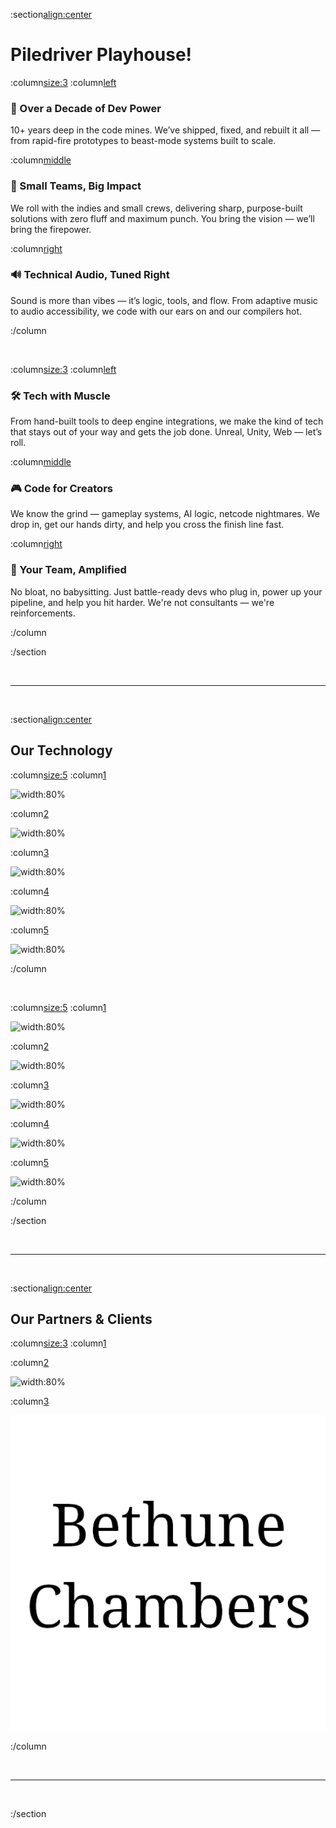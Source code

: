 :section[align:center](#intro)

# Piledriver Playhouse!

:column[size:3](#intro-columns-0)
:column[left]()

### 🧠 Over a Decade of Dev Power

10+ years deep in the code mines. We’ve shipped, fixed, and rebuilt it all — from rapid-fire prototypes to beast-mode systems built to scale.

:column[middle]()

### 🎯 Small Teams, Big Impact

We roll with the indies and small crews, delivering sharp, purpose-built solutions with zero fluff and maximum punch. You bring the vision — we’ll bring the firepower.

:column[right]()

### 🔊 Technical Audio, Tuned Right

Sound is more than vibes — it’s logic, tools, and flow. From adaptive music to audio accessibility, we code with our ears on and our compilers hot.

:/column

<br>

:column[size:3](#intro-columns-1)
:column[left]()

### 🛠 Tech with Muscle

From hand-built tools to deep engine integrations, we make the kind of tech that stays out of your way and gets the job done. Unreal, Unity, Web — let’s roll.

:column[middle]()

### 🎮 Code for Creators

We know the grind — gameplay systems, AI logic, netcode nightmares. We drop in, get our hands dirty, and help you cross the finish line fast.

:column[right]()

### 🤝 Your Team, Amplified

No bloat, no babysitting. Just battle-ready devs who plug in, power up your pipeline, and help you hit harder. We're not consultants — we're reinforcements.

:/column

:/section

<br>

---

<br>

:section[align:center](#tech)

## Our Technology

:column[size:5](#tech-columns-0)
:column[1]()

![width:80%](https://encrypted-tbn0.gstatic.com/images?q=tbn:ANd9GcRMEpvhQOuCkjQFYaax3e8BMa9yk4Y6xt_HUQ&s)

:column[2]()

![width:80%](https://images.seeklogo.com/logo-png/35/1/unreal-engine-logo-png_seeklogo-350198.png)

:column[3]()

![width:80%](https://upload.wikimedia.org/wikipedia/commons/thumb/7/7d/Microsoft_.NET_logo.svg/1200px-Microsoft_.NET_logo.svg.png)

:column[4]()

![width:80%](https://encrypted-tbn0.gstatic.com/images?q=tbn:ANd9GcQyXb9ARn6st1yrYPYJ0GgQpDEiRu6U8OB4uQ&s)

:column[5]()

![width:80%](https://i.pinimg.com/564x/b7/47/3f/b7473f7b45d8d64863c7c4daeeef7c05.jpg)

:/column

<br>

:column[size:5](#tech-columns-1)
:column[1]()

![width:80%](https://pbs.twimg.com/profile_images/1816856437567406080/ByISu1ft_400x400.jpg)

:column[2]()

![width:80%](https://play-lh.googleusercontent.com/9FQK0AyVygCW__S12wPnysnzRNKJ1uxcev2aBwfgONKeSiqUIDqjHAYP4892yywhvA)

:column[3]()

![width:80%](https://encrypted-tbn0.gstatic.com/images?q=tbn:ANd9GcSzAxIzs2yRTPxONA1yBwMZdhkNwlqmIpxFug&s)

:column[4]()

![width:80%](https://seeklogo.com/images/A/android-icon-logo-DB06FA8B39-seeklogo.com.png)

:column[5]()

![width:80%](https://pbs.twimg.com/profile_images/1202369280165023746/8ANTs9n1_400x400.jpg)

:/column

:/section

<br>

---

<br>

:section[align:center](#partners)

## Our Partners & Clients

:column[size:3](#partners-columns)
:column[1]()



:column[2]()

![width:80%](https://images.squarespace-cdn.com/content/5889b3421e5b6ce7c378094a/651424c3-aa03-4d83-a5a7-052fdbde34e1/Logo+-+1.png?format=1500w&content-type=image%2Fpng)

:column[3]()

![width:80%](assets/media/bethune-chambers-logo.png)

:/column

<br>

---

<br>

:/section


